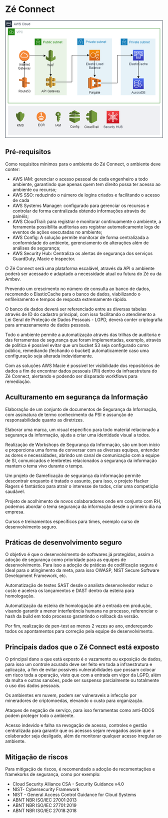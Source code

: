 # Zé Connect

![Image1](./ex-infra.png)

## Pré-requisitos
<p>Como requisitos mínimos para o ambiente do Z&eacute; Connect, o ambiente deve conter:</p>
<ul>
<li>AWS IAM: gerenciar o acesso pessoal de cada engenheiro a todo ambiente, garantindo que apenas quem tem direito possa ter acesso ao ambiente ou recurso;</li>
<li>AWS SSO: reduzindo o número de logins criados e facilitando o acesso de cada</li>
<li>AWS Systems Manager: configurado para gerenciar os recursos e controlar de forma centralizada obtendo informa&ccedil;&otilde;es através de painéis;</li>
<li>AWS CloudTrail: para registrar e monitorar continuamente o ambiente, a ferramenta possibilita auditorias aos registrar automaticamente logs de eventos de a&ccedil;&otilde;es executadas no ambiente;</li>
<li>AWS Config: A solu&ccedil;&atilde;o permite monitorar de forma centralizada a conformidade do ambiente, gerenciamento de altera&ccedil;&otilde;es al&eacute;m de análises de seguran&ccedil;a;</li>
<li>AWS Security Hub: Centraliza os alertas de seguran&ccedil;a dos servi&ccedil;os GuardDuty, Macie e Inspector.</li>
</ul>

<p>O Zé Connect será uma plataforma escalável, através da API o ambiente poderá ser acessado e adaptado a necessidade atual ou futura do Zé ou da Ambev.</p>
<p>Prevendo um crescimento no número de consulta ao banco de dados, recomendo o ElasticCache para o banco de dados, viabilizando o enfileiramento e tempos de resposta extremamente rápido.</p>

O banco de dados deverá ser referenciado entre as diversas tabelas através de ID do cadastro principal, com isso facilitando o atendimento a Lei Geral de Proteção de Dados Pessoais - LGPD, deverá conter criptografia para armazenamento de dados pessoais.

Todo o ambiente permite a automatização através das trilhas de auditoria e das ferramentas de segurança que foram implementadas, exemplo, através de política é possível evitar que um bucket S3 seja configurado como público, remediando (fechando o bucket) automaticamente caso uma configuração seja alterada indevidamente.


Com as soluções AWS Macie é possível ter visibilidade dos repositórios de dados a fim de encontrar dados pessoais (PII) dentro da infraestrutura do Zé Connect, alertando e podendo ser disparado workflows para remediação.

## Aculturamento em segurança da Informação

Elaboração de um conjunto de documentos de Segurança da Informação, com assinatura de termo conhecimento da PSI e assunção de responsabilidade quanto as diretrizes.

Elaborar uma marca, um visual especifico para todo material relacionado a segurança da informação, ajuda a criar uma identidade visual a todos.

Realização de Workshops de Segurança da Informação, são um bom início e proporciona uma forma de conversar com as diversas equipes, entender as dores e necessidades, abrindo um canal de comunicação com a equipe de SI, comunicados e lembretes relacionados a segurança da informação mantem o tema vivo durante o tempo.

Um projeto de Gameficação de segurança da informação permite descontrair enquanto é tratado o assunto, para isso, o projeto Hacker Ragers é fantástico para atrair o interesse de todos, criar uma competição saudável.

Projeto de acolhimento de novos colaboradores onde em conjunto com RH, podemos abordar o tema segurança da informação desde o primeiro dia na empresa.

Cursos e treinamentos específicos para times, exemplo curso de desenvolvimento seguro.

## Práticas de desenvolvimento seguro

O objetivo é que o desenvolvimento de softwares já protegidos, assim a adoção de segurança como prioridade para as equipes de desenvolvimento. Para isso a adoção de práticas de codificação segura é ideal para o atingimento da meta, para isso OWASP, NIST Secure Software Development Framework, etc.

Automatização de testes SAST desde o analista desenvolvedor reduz o custo e acelera os lançamentos e DAST dentro da esteira para homologação.

Automatização da esteira de homologação até a entrada em produção, visando garantir a menor interferência humana no processo, referenciar o hash da build em todo processo garantindo o rollback da versão.

Por fim, realização de pen-test ao menos 2 vezes ao ano, endereçando todos os apontamentos para correção pela equipe de desenvolvimento.

## Principais dados que o Zé Connect está exposto

O principal dano a que está exposto é o vazamento ou exposição de dados, para isso um controle acurado deve ser feito em toda a infraestrutura e aplicação, a fim de evitar possiveis vulnerabilidades que possam colocar em risco toda a operação, visto que com a entrada em vigor da LGPD, além da multa e outras sansões, pode ser suspenso parcialmente ou totalmente o uso dos dados pessoais.

Os ambientes em nuvem, podem ser vulneraveis a infecção por mineradores de criptomoedas, elevando o custo para organização.

Ataques de negação de serviço, para isso ferramentas como anti-DDOS podem proteger todo o ambiente.

Acesso indevido e falha na revogação de acesso, controles e gestão centralizada para garantir que os acessos sejam revogados assim que o colaborador seja desligado, além de monitorar qualquer acesso irregular ao ambiente.

## Mitigação de riscos

Para mitigação de riscos, é recomendado a adoção de recomentações e framekorks de segurança, como por exemplo:
<ul>
<li>Cloud Security Alliance CSA - Security Guidance v4.0</li>
<li>NIST-  Cybersecurity Framework</li>
<li>NIST - General Access Control Guidance for Cloud Systems</li>
<li>ABNT NBR ISO/IEC 27001:2013</li>
<li>ABNT NBR ISO/IEC 27701:2019</li>
<li>ABNT NBR ISO/IEC 27018:2018</li>
</ul>
